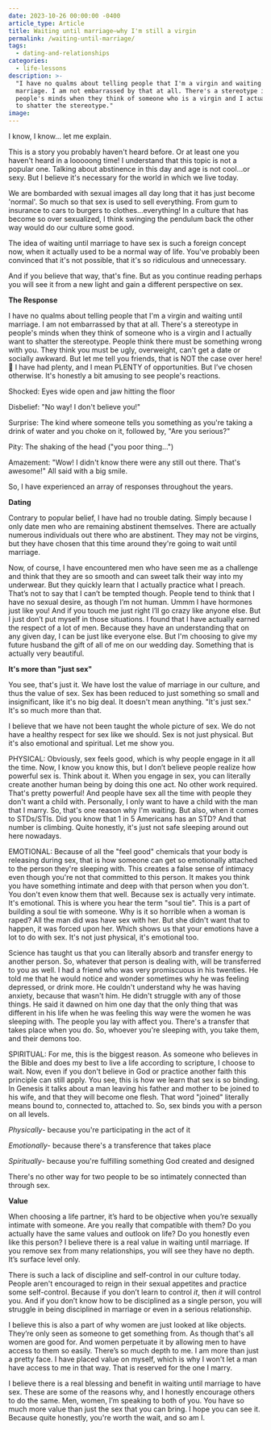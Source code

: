```yaml
---
date: 2023-10-26 00:00:00 -0400
article_type: Article
title: Waiting until marriage—why I'm still a virgin
permalink: /waiting-until-marriage/
tags:
  - dating-and-relationships
categories:
  - life-lessons
description: >-
  "I have no qualms about telling people that I'm a virgin and waiting until
  marriage. I am not embarrassed by that at all. There's a stereotype in
  people's minds when they think of someone who is a virgin and I actually want
  to shatter the stereotype."
image:
---
```

I know, I know… let me explain.

This is a story you probably haven't heard before. Or at least one you haven't heard in a looooong time! I understand that this topic is not a popular one. Talking about abstinence in this day and age is not cool…or sexy. But I believe it's necessary for the world in which we live today.

We are bombarded with sexual images all day long that it has just become 'normal'. So much so that sex is used to sell everything. From gum to insurance to cars to burgers to clothes…everything! In a culture that has become so over sexualized, I think swinging the pendulum back the other way would do our culture some good.

The idea of waiting until marriage to have sex is such a foreign concept now, when it actually used to be a normal way of life. You've probably been convinced that it's not possible, that it's so ridiculous and unnecessary.

And if you believe that way, that's fine. But as you continue reading perhaps you will see it from a new light and gain a different perspective on sex.

**The Response**

I have no qualms about telling people that I'm a virgin and waiting until marriage. I am not embarrassed by that at all. There's a stereotype in people's minds when they think of someone who is a virgin and I actually want to shatter the stereotype. People think there must be something wrong with you. They think you must be ugly, overweight, can't get a date or socially awkward. But let me tell you friends, that is NOT the case over here! 🙋 I have had plenty, and I mean PLENTY of opportunities. But I’ve chosen otherwise. It's honestly a bit amusing to see people's reactions.

Shocked: Eyes wide open and jaw hitting the floor

Disbelief: "No way! I don't believe you!"

Surprise: The kind where someone tells you something as you're taking a drink of water and you choke on it, followed by, "Are you serious?"

Pity: The shaking of the head ("you poor thing…")

Amazement: "Wow! I didn't know there were any still out there. That's awesome!" All said with a big smile.

So, I have experienced an array of responses throughout the years.

**Dating**

Contrary to popular belief, I have had no trouble dating. Simply because I only date men who are remaining abstinent themselves. There are actually numerous individuals out there who are abstinent. They may not be virgins, but they have chosen that this time around they're going to wait until marriage.

Now, of course, I have encountered men who have seen me as a challenge and think that they are so smooth and can sweet talk their way into my underwear. But they quickly learn that I actually practice what I preach. That’s not to say that I can’t be tempted though. People tend to think that I have no sexual desire, as though I’m not human. Ummm I have hormones just like you! And if you touch me just right I’ll go crazy like anyone else. But I just don’t put myself in those situations. I found that I have actually earned the respect of a lot of men. Because they have an understanding that on any given day, I can be just like everyone else. But I'm choosing to give my future husband the gift of all of me on our wedding day. Something that is actually very beautiful.

**It's more than "just sex"**

You see, that's just it. We have lost the value of marriage in our culture, and thus the value of sex. Sex has been reduced to just something so small and insignificant, like it's no big deal. It doesn't mean anything. "It's just sex." It's so much more than that.

I believe that we have not been taught the whole picture of sex. We do not have a healthy respect for sex like we should. Sex is not just physical. But it's also emotional and spiritual. Let me show you.

PHYSICAL: Obviously, sex feels good, which is why people engage in it all the time. Now, I know you know this, but I don’t believe people realize how powerful sex is. Think about it. When you engage in sex, you can literally create another human being by doing this one act. No other work required. That's pretty powerful! And people have sex all the time with people they don't want a child with. Personally, I only want to have a child with the man that I marry. So, that's one reason why I'm waiting. But also, when it comes to STDs/STIs. Did you know that 1 in 5 Americans has an STD? And that number is climbing. Quite honestly, it's just not safe sleeping around out here nowadays.

EMOTIONAL: Because of all the "feel good" chemicals that your body is releasing during sex, that is how someone can get so emotionally attached to the person they're sleeping with. This creates a false sense of intimacy even though you're not that committed to this person. It makes you think you have something intimate and deep with that person when you don't. You don't even know them that well. Because sex is actually very intimate. It's emotional. This is where you hear the term "soul tie". This is a part of building a soul tie with someone. Why is it so horrible when a woman is raped? All the man did was have sex with her. But she didn't want that to happen, it was forced upon her. Which shows us that your emotions have a lot to do with sex. It's not just physical, it's emotional too.

Science has taught us that you can literally absorb and transfer energy to another person. So, whatever that person is dealing with, will be transferred to you as well. I had a friend who was very promiscuous in his twenties. He told me that he would notice and wonder sometimes why he was feeling depressed, or drink more. He couldn't understand why he was having anxiety, because that wasn't him. He didn't struggle with any of those things. He said it dawned on him one day that the only thing that was different in his life when he was feeling this way were the women he was sleeping with. The people you lay with affect you. There's a transfer that takes place when you do. So, whoever you're sleeping with, you take them, and their demons too.

SPIRITUAL: For me, this is the biggest reason. As someone who believes in the Bible and does my best to live a life according to scripture, I choose to wait. Now, even if you don't believe in God or practice another faith this principle can still apply. You see, this is how we learn that sex is so binding. In Genesis it talks about a man leaving his father and mother to be joined to his wife, and that they will become one flesh. That word "joined" literally means bound to, connected to, attached to. So, sex binds you with a person on all levels.

*Physically*\- because you're participating in the act of it

*Emotionally*\- because there's a transference that takes place

*Spiritually*\- because you're fulfilling something God created and designed

There's no other way for two people to be so intimately connected than through sex.

**Value**

When choosing a life partner, it’s hard to be objective when you’re sexually intimate with someone. Are you really that compatible with them? Do you actually have the same values and outlook on life? Do you honestly even like this person? I believe there is a real value in waiting until marriage. If you remove sex from many relationships, you will see they have no depth. It’s surface level only.&nbsp;

There is such a lack of discipline and self-control in our culture today. People aren't encouraged to reign in their sexual appetites and practice some self-control. Because if you don’t learn to control *it*, then *it* will control you. And if you don’t know how to be disciplined as a single person, you will struggle in being disciplined in marriage or even in a serious relationship.

I believe this is also a part of why women are just looked at like objects. They’re only seen as someone to get something from. As though that's all women are good for. And women perpetuate it by allowing men to have access to them so easily. There’s so much depth to me. I am more than just a pretty face. I have placed value on myself, which is why I won't let a man have access to me in that way. That is reserved for the one I marry.&nbsp;

I believe there is a real blessing and benefit in waiting until marriage to have sex. These are some of the reasons why, and I honestly encourage others to do the same. Men, women, I’m speaking to both of you. You have so much more value than just the sex that you can bring. I hope you can see it. Because quite honestly, you're worth the wait, and so am I.